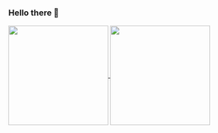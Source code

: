 ### Hello there 👋


<a href="https://github.com/Puchiglass/github-readme-stats">
  <img height=200 align="center" src="https://github-readme-stats.vercel.app/api?username=Puchiglass" />
</a>
<a href="https://github.com/anuraghazra/convoychat">
  <img height=200 align="center" src="https://github-readme-stats.vercel.app/api/top-langs?username=Puchiglass&layout=compact&langs_count=8&card_width=320" />
</a>




